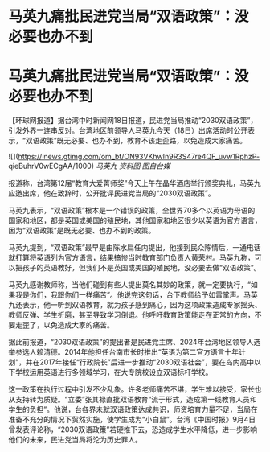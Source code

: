 # 马英九痛批民进党当局“双语政策”：没必要也办不到

# 马英九痛批民进党当局“双语政策”：没必要也办不到

【环球网报道】据台湾中时新闻网18日报道，民进党当局推动“2030双语政策”，引发外界一连串反对。台湾地区前领导人马英九今天（18日）出席活动时公开表示，“双语政策”既无必要、也办不到，教育不该走歪路，以免造成大家痛苦。

![](https://inews.gtimg.com/om_bt/ON93VKhwIn9R3S47re4QF_uvw1RphzP-
qieBuhrV0wECgAA/1000) _马英九 资料图 图自台媒_

报道称，台湾第12届“教育大爱菁师奖”今天上午在晶华酒店举行颁奖典礼，马英九应邀出席，他在致辞时，公开批评民进党当局的“2030双语政策”。

马英九表示，“双语政策”根本是一个错误的政策，全世界70多个以英语为母语的国家和地区，都是英国或美国的殖民地，其他国家和地区很少以英语为官方语言，因为“双语政策”是既无必要、也办不到的政策。

马英九提到，“双语政策”最早是由陈水扁任内提出，他接到民众陈情后，一通电话就打算将英语列为官方语言，结果搞惨当时教育部门负责人黄荣村。马英九称，可以把孩子的英语教好，但我们不是英国或美国的殖民地，没必要去做“双语政策”。

马英九感谢教师称，当他们碰到有些人提出莫名其妙的政策，就一定要执行，“如果我是你们，我跟你们一样痛苦”。他说完这句话，台下教师给予如雷掌声。马英九还表示，他一听到双语教育，就为孩子感到痛心，因为这项政策造成专家摇头、教师反弹、学生折磨，甚至导致学习倒退。他呼吁教育政策能走在正常的方向，不要走歪了，以免造成大家的痛苦。

据此前报道，“2030双语政策”的提出者是民进党主席、2024年台湾地区领导人选举参选人赖清德。2014年他担任台南市长时推出“英语为第二官方语言十年计划”，并在2017年接任“行政院长”后进一步推动“2030双语社会”，要在岛内高中以下学校运用英语进行多领域学习，在大专院校设立双语标杆学校。

这一政策在执行过程中引发不少乱象。许多老师痛苦不堪，学生难以接受，家长也从支持转为质疑。“立委”张其禄直批双语教育“流于形式，造成第一线教育人员和学生的负担”。他说，台各界未就双语政策达成共识，师资培育力量不足，当局在准备不充分的情况下贸然实施，使学生成为“小白鼠”。台湾《中国时报》9月4日曾发表评论称，“2030双语政策”若硬推下去，恐造成学生水平降低，进一步影响他们的未来，民进党当局将沦为历史罪人。

